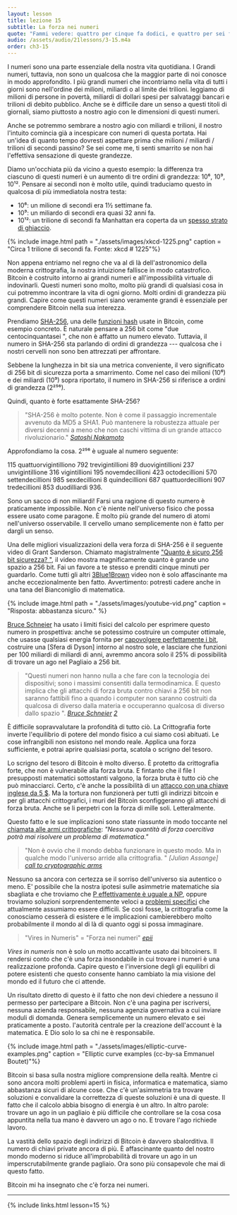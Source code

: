 ```yaml
---
layout: lesson
title: lezione 15
subtitle: La forza nei numeri
quote: "Fammi vedere: quattro per cinque fa dodici, e quattro per sei fa tredici, e quattro per sette fa quattordici ... oh caro! Non arriverò mai a venti a questo ritmo!"
audio: /assets/audio/21lessons/3-15.m4a
order: ch3-15
---
```


I numeri sono una parte essenziale della nostra vita quotidiana. 
I Grandi numeri,
tuttavia, non sono un qualcosa che la maggior parte di noi conosce in modo approfondito. 
I più grandi numeri che incontriamo nella vita di tutti i giorni sono nell'ordine dei
milioni, miliardi o al limite dei trilioni. leggiamo di milioni di persone
in povertà, miliardi di dollari spesi per salvataggi bancari e trilioni di
debito pubblico. Anche se è difficile dare un senso a questi titoli di giornali,
siamo piuttosto a nostro agio con le dimensioni di questi numeri.

Anche se potremmo sembrare a nostro agio con miliardi e trilioni, il nostro
l'intuito comincia già a incespicare con numeri di questa portata. Hai un'idea 
di quanto tempo dovresti aspettare prima che milioni / miliardi / trilioni 
di secondi passino? Se sei come me, ti senti smarrito se non hai l'effettiva 
sensazione di queste grandezze.

Diamo un'occhiata più da vicino a questo esempio: la differenza tra ciascuno 
di questi numeri è un aumento di tre ordini di grandezza: 10⁶, 10⁹, 10¹². 
Pensare ai secondi non è molto utile, quindi traduciamo questo in qualcosa di 
più immediatola nostra testa:

- 10⁶: un milione di secondi era 1½ settimane fa.
- 10⁹: un miliardo di secondi era quasi 32 anni fa.
- 10¹²: un trilione di secondi fa Manhattan era coperta da un [spesso
    strato di ghiaccio][thick layer of ice].

{% include image.html path = "./assets/images/xkcd-1225.png" caption = "Circa 1 trilione di secondi fa. Fonte: xkcd # 1225"%}

Non appena entriamo nel regno che va al di là dell'astronomico della moderna
crittografia, la nostra intuizione fallisce in modo catastrofico. Bitcoin è costruito
intorno ai grandi numeri e all'impossibilità virtuale di indovinarli.
Questi numeri sono molto, molto più grandi di qualsiasi cosa in cui potremmo incontrare
la vita di ogni giorno. Molti ordini di grandezza più grandi. Capire come
questi numeri siano veramente grandi è essenziale per comprendere Bitcoin nella 
sua interezza.

Prendiamo [SHA-256], una delle [funzioni hash][hash functions] usate in Bitcoin, 
come esempio concreto. È naturale pensare a 256 bit come "due
centocinquantasei ", che non è affatto un numero elevato. Tuttavia, il
numero in SHA-256 sta parlando di ordini di grandezza --- qualcosa che i nostri
cervelli non sono ben attrezzati per affrontare.

Sebbene la lunghezza in bit sia una metrica conveniente, il vero significato di 
256 bit di sicurezza porta a smarrimento. Come nel caso dei milioni (10⁶) e
dei miliardi (10⁹) sopra riportato, il numero in SHA-256 si riferisce a ordini 
di grandezza (2²⁵⁶).

Quindi, quanto è forte esattamente SHA-256?

> "SHA-256 è molto potente. Non è come il passaggio incrementale avvenuto 
> da MD5 a SHA1. Può mantenere la robustezza attuale per diversi decenni 
> a meno che non caschi vittima di un grande attacco rivoluzionario."
> <cite> [Satoshi Nakamoto] </cite>

Approfondiamo la cosa. 2²⁵⁶ è uguale al numero seguente:

115 quattuorvigintilliono 792 trevigintillioni 89 duovigintillioni 237 unvigintillione 316 vigintillioni 195 novemdecillioni 423 octodecillioni 570 settendecillioni 985 sexdecillioni 8 quindecillioni 687 quattuordecillioni 907 tredecillioni 853 duodilliardi 936.

Sono un sacco di non miliardi! Farsi una ragione di questo numero è
praticamente impossibile. Non c'è niente nell'universo fisico che possa 
essere usato come paragone. È molto più grande del numero di atomi nell'universo 
osservabile. Il cervello umano semplicemente non è fatto per dargli un senso.

Una delle migliori visualizzazioni della vera forza di SHA-256 è il
seguente video di Grant Sanderson. Chiamato magistralmente ["Quanto è sicuro 256 bit
sicurezza? "]["How secure is 256 bit security?"], il video mostra 
magnificamente quanto è grande uno spazio a 256 bit. Fai un favore a 
te stesso e prenditi cinque minuti per guardarlo. Come tutti gli altri
[3Blue1Brown] video non è solo affascinante ma anche eccezionalmente
ben fatto. Avvertimento: potresti cadere anche in una tana del Bianconiglio
di matematica.

{% include image.html path = "./assets/images/youtube-vid.png" caption = "Risposta: abbastanza sicuro." %}

[Bruce Schneier] ha usato i limiti fisici del calcolo per esprimere questo
numero in prospettiva: anche se potessimo costruire un computer ottimale,
che usasse qualsiasi energia fornita per [capovolgere perfettamente i bit][flip bits perfectly], costruire una [Sfera di Dyson] intorno al nostro sole, 
e lasciare che funzioni per 100 miliardi di miliardi di anni, avremmo 
ancora solo il 25% di possibilità di trovare un ago nel Pagliaio a 256 bit.

> "Questi numeri non hanno nulla a che fare con la tecnologia dei dispositivi;
> sono i massimi consentiti dalla termodinamica. E questo
> implica che gli attacchi di forza bruta contro chiavi a 256 bit non saranno
> fattibili fino a quando i computer non saranno costruiti da qualcosa di 
> diverso dalla materia e occuperanno qualcosa di diverso dallo spazio ".
> <cite> [Bruce Schneier] [2] </cite>

È difficile sopravvalutare la profondità di tutto ciò. La Crittografia forte
inverte l'equilibrio di potere del mondo fisico a cui siamo così abituati.
Le cose infrangibili non esistono nel mondo reale. Applica una forza sufficiente,
e potrai aprire qualsiasi porta, scatola o scrigno del tesoro.

Lo scrigno del tesoro di Bitcoin è molto diverso. È protetto da crittografia 
forte, che non è vulnerabile alla forza bruta. E fintanto che il file
I presupposti matematici sottostanti valgono, la forza bruta è tutto ciò che 
può minacciarci.
Certo, c'è anche la possibilità di un [attacco con una chiave inglese da 5 \$][wrench attack].
Ma la tortura non funzionerà per tutti gli indirizzi bitcoin e per gli attacchi 
crittografici, i muri del Bitcoin sconfiggeranno gli attacchi di forza bruta. 
Anche se li perpetri con la forza di mille soli. Letteralmente.

Questo fatto e le sue implicazioni sono state riassunte in modo toccante nel 
[chiamata alle armi crittografiche][call to cryptographic arms]: *"Nessuna 
quantità di forza coercitiva potrà mai risolvere un problema di matematica."*

> "Non è ovvio che il mondo debba funzionare in questo modo. Ma in qualche modo
> l'universo arride alla crittografia. "
> <cite> [Julian Assange] [call to cryptographic arms] </cite>

Nessuno sa ancora con certezza se il sorriso dell'universo sia autentico o meno. 
E' possibile che la nostra ipotesi sulle asimmetrie matematiche sia sbagliata e
che troviamo che [P effettivamente è uguale a NP][P actually equals NP], oppure 
troviamo soluzioni sorprendentemente veloci a [problemi specifici][specific problems] 
che attualmente assumiamo essere difficili.
Se così fosse, la crittografia come la conosciamo cesserà di esistere
e le implicazioni cambierebbero molto probabilmente il mondo al di là
di quanto oggi si possa immaginare.

> "Vires in Numeris" = "Forza nei numeri"
> <cite> [epii] </cite>

*Vires in numeris* non è solo un motto accattivante usato dai bitcoiners. Il
rendersi conto che c'è una forza insondabile in cui trovare
i numeri è una realizzazione profonda. Capire questo e l'inversione degli
gli equilibri di potere esistenti che questo consente hanno cambiato 
la mia visione del mondo ed il futuro che ci attende.

Un risultato diretto di questo è il fatto che non devi chiedere a nessuno
il permesso per partecipare a Bitcoin. Non c'è una pagina per iscriversi,
nessuna azienda responsabile, nessuna agenzia governativa a cui inviare moduli di domanda.
Genera semplicemente un numero elevato e sei praticamente a posto.
l'autorità centrale per la creazione dell'account è la matematica. E Dio 
solo lo sa chi ne è responsabile.

{% include image.html path = "./assets/images/elliptic-curve-examples.png" caption = "Elliptic curve examples (cc-by-sa Emmanuel Boutet)"%}

Bitcoin si basa sulla nostra migliore comprensione della realtà. 
Mentre ci sono ancora molti problemi aperti in fisica, informatica 
e matematica, siamo abbastanza sicuri di alcune cose. Che c'è un'asimmetria tra
trovare soluzioni e convalidare la correttezza di queste soluzioni è
una di queste. Il fatto che il calcolo abbia bisogno di energia è un altro. In altro
parole: trovare un ago in un pagliaio è più difficile che controllare se la cosa
cosa appuntita nella tua mano è davvero un ago o no. E trovare
l'ago richiede lavoro.

La vastità dello spazio degli indirizzi di Bitcoin è davvero sbalorditiva. Il
numero di chiavi private ancora di più. È affascinante quanto del nostro
mondo moderno si riduce all'improbabilità di trovare un ago in un
imperscrutabilmente grande pagliaio. Ora sono più consapevole che mai di 
questo fatto.

Bitcoin mi ha insegnato che c'è forza nei numeri.

---

{% include links.html lesson=15 %}

[thick layer of ice]: https://en.wikipedia.org/wiki/Last_Glacial_Maximum
[xkcd \#1125]: https://xkcd.com/1225/
[SHA-256]: https://en.wikipedia.org/wiki/SHA-2
[hash functions]: https://en.bitcoin.it/wiki/Block_hashing_algorithm
[Satoshi Nakamoto]: https://bitcointalk.org/index.php?topic=191.msg1585#msg1585
["How secure is 256 bit security?"]: https://www.youtube.com/watch?v=S9JGmA5_unY
[Bruce Schneier]: https://www.schneier.com/
[flip bits perfectly]: https://en.wikipedia.org/wiki/Landauer%27s_principle#Equation
[Dyson sphere]: https://en.wikipedia.org/wiki/Dyson_sphere
[2]: https://books.google.com/books?id=Ok0nDwAAQBAJ&pg=PT316&dq=%22These+numbers+have+nothing+to+do+with+the+technology+of+the+devices;%22&hl=en&sa=X&ved=0ahUKEwjXttWl8YLhAhUphOAKHZZOCcsQ6AEIKjAA#v=onepage&q&f=false
[wrench attack]: https://xkcd.com/538/
[call to cryptographic arms]: https://cryptome.org/2012/12/assange-crypto-arms.htm
[P actually equals NP]: https://en.wikipedia.org/wiki/P_versus_NP_problem#P_=_NP
[specific problems]: https://en.wikipedia.org/wiki/Discrete_logarithm#Cryptography
[epii]: https://bitcointalk.org/index.php?topic=4994.msg140770#msg140770
[3Blue1Brown]: https://twitter.com/3blue1brown

<!-- Wikipedia -->
[alice]: https://en.wikipedia.org/wiki/Alice%27s_Adventures_in_Wonderland
[carroll]: https://en.wikipedia.org/wiki/Lewis_Carroll
